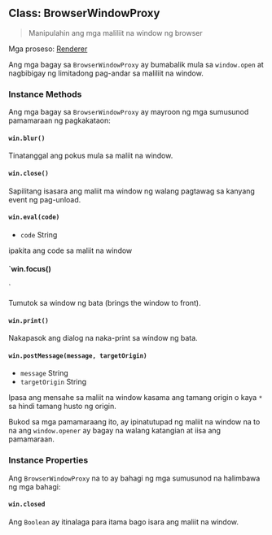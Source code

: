 ## Class: BrowserWindowProxy

> Manipulahin ang mga maliliit na window ng browser

Mga proseso: [Renderer](../glossary.md#renderer-process)

Ang mga bagay sa `BrowserWindowProxy` ay bumabalik mula sa `window.open` at nagbibigay ng limitadong pag-andar sa maliliit na window.

### Instance Methods

Ang mga bagay sa `BrowserWindowProxy` ay mayroon ng mga sumusunod pamamaraan ng pagkakataon:

#### `win.blur()`

Tinatanggal ang pokus mula sa maliit na window.

#### `win.close()`

Sapilitang isasara ang maliit ma window ng walang pagtawag sa kanyang event ng pag-unload.

#### `win.eval(code)`

* `code` String

ipakita ang code sa maliit na window

#### `win.focus()
 `

Tumutok sa window ng bata (brings the window to front).

#### `win.print()`

Nakapasok ang dialog na naka-print sa window ng bata.

#### `win.postMessage(message, targetOrigin)`

* `message` String
* `targetOrigin` String

Ipasa ang mensahe sa maliit na window kasama ang tamang origin o kaya `*` sa hindi tamang husto ng origin.

Bukod sa mga pamamaraang ito, ay ipinatutupad ng maliit na window na to na ang `window.opener` ay bagay na walang katangian at iisa ang pamamaraan.

### Instance Properties

Ang `BrowserWindowProxy` na to ay bahagi ng mga sumusunod na halimbawa ng mga bahagi:

#### `win.closed`

Ang `Boolean` ay itinalaga para itama bago isara ang maliit na window.